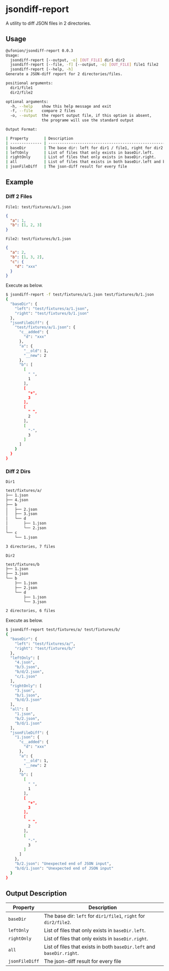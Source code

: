 # jsondiff-report

A utility to diff JSON files in 2 directories.

## Usage

```bash
@ufonion/jsondiff-report 0.0.3
Usage:
  jsondiff-report [--output, -o] [OUT_FILE] dir1 dir2
  jsondiff-report [--file, -f] [--output, -o] [OUT_FILE] file1 file2
  jsondiff-report [--help, -h]
Generate a JSON-diff report for 2 directories/files.

positional arguments:
  dir1/file1
  dir2/file2

optional arguments:
  -h, --help    show this help message and exit
  -f, --file    compare 2 files
  -o, --output  the report output file, if this option is absent,
                the programe will use the standard output

Output Format:

| Property       | Description                                                           |
| -------------- | --------------------------------------------------------------------- |
| baseDir        | The base dir: left for dir1 / file1, right for dir2 / file2.          |
| leftOnly       | List of files that only exists in baseDir.left.                       |
| rightOnly      | List of files that only exists in baseDir.right.                      |
| all            | List of files that exists in both baseDir.left and baseDir.right.     |
| jsonFileDiff   | The json-diff result for every file                                   |
```

## Example

### Diff 2 Files

`File1: test/fixtures/a/1.json`

```json
{
  "a": 1,
  "b": [1, 2, 3]
}
```

`File2: test/fixtures/b/1.json`

```json
{
  "a": 2,
  "b": [1, 3, 2],
  "c": {
    "d": "xxx"
  }
}
```

Execute as below.

```bash
$ jsondiff-report -f test/fixtures/a/1.json test/fixtures/b/1.json
{
  "baseDir": {
    "left": "test/fixtures/a/1.json",
    "right": "test/fixtures/b/1.json"
  },
  "jsonFileDiff": {
    "test/fixtures/a/1.json": {
      "c__added": {
        "d": "xxx"
      },
      "a": {
        "__old": 1,
        "__new": 2
      },
      "b": [
        [
          " ",
          1
        ],
        [
          "+",
          3
        ],
        [
          " ",
          2
        ],
        [
          "-",
          3
        ]
      ]
    }
  }
}
```

### Diff 2 Dirs

`Dir1`

```bash
test/fixtures/a/
├── 1.json
├── 4.json
├── b
│   ├── 2.json
│   ├── 3.json
│   └── d
│       ├── 1.json
│       └── 2.json
└── c
    └── 1.json

3 directories, 7 files
```

`Dir2`

```bash
test/fixtures/b
├── 1.json
├── 3.json
└── b
    ├── 1.json
    ├── 2.json
    └── d
        ├── 1.json
        └── 3.json

2 directories, 6 files
```

Execute as below.

```bash
$ jsondiff-report test/fixtures/a/ test/fixtures/b/
{
  "baseDir": {
    "left": "test/fixtures/a/",
    "right": "test/fixtures/b/"
  },
  "leftOnly": [
    "4.json",
    "b/3.json",
    "b/d/2.json",
    "c/1.json"
  ],
  "rightOnly": [
    "3.json",
    "b/1.json",
    "b/d/3.json"
  ],
  "all": [
    "1.json",
    "b/2.json",
    "b/d/1.json"
  ],
  "jsonFileDiff": {
    "1.json": {
      "c__added": {
        "d": "xxx"
      },
      "a": {
        "__old": 1,
        "__new": 2
      },
      "b": [
        [
          " ",
          1
        ],
        [
          "+",
          3
        ],
        [
          " ",
          2
        ],
        [
          "-",
          3
        ]
      ]
    },
    "b/2.json": "Unexpected end of JSON input",
    "b/d/1.json": "Unexpected end of JSON input"
  }
}
```

## Output Description

| Property       | Description                                                           |
| -------------- | --------------------------------------------------------------------- |
| `baseDir`      | The base dir: `left` for `dir1/file1`, `right` for `dir2/file2`.      |
| `leftOnly`     | List of files that only exists in `baseDir.left`.                     |
| `rightOnly`    | List of files that only exists in `baseDir.right`.                    |
| `all`          | List of files that exists in both `baseDir.left` and `baseDir.right`. |
| `jsonFileDiff` | The json-diff result for every file                                   |
